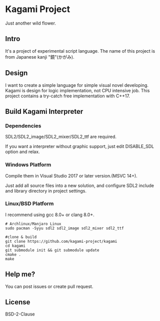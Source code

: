 # Kagami Project

Just another wild flower.

## Intro
It's a project of experimental script language. The name of this project is from Japanese kanji "鏡"(かがみ).

## Design
I want to create a simple language for simple visual novel developing. Kagami is design for logic 
implementation, not CPU intensive job. This project contains a try-catch free implementation with C++17.

## Build Kagami Interpreter

### Dependencies
SDL2/SDL2_image/SDL2_mixer/SDL2_ttf are required.

If you want a interpreter without graphic support, just edit DISABLE_SDL option and relax.

### Windows Platform
Compile them in Visual Studio 2017 or later version.(MSVC 14+).

Just add all source files into a new solution, and configure SDL2 include and library directory in project settings.

### Linux/BSD Platform
I recommend using gcc 8.0+ or clang 8.0+.

```
# Archlinux/Manjaro Linux
sudo pacman -Syyu sdl2 sdl2_image sdl2_mixer sdl2_ttf

#clone & build
git clone https://github.com/kagami-project/kagami
cd kagami
git submodule init && git submodule update
cmake .
make
```
## Help me?
You can post issues or create pull request.

## License
BSD-2-Clause
